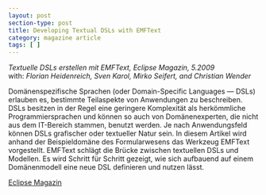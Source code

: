 ```yaml
---
layout: post
section-type: post
title: Developing Textual DSLs with EMFText
category: magazine article
tags: [ ]
---
```

_Textuelle DSLs erstellen mit EMFText, Eclipse Magazin, 5.2009_
<br/>with: _Florian Heidenreich, Sven Karol, Mirko Seifert, and Christian Wender_

Domänenspezifische Sprachen (oder Domain-Specific Languages — DSLs) erlauben es, bestimmte Teilaspekte von Anwendungen zu beschreiben. DSLs besitzen in der Regel eine geringere Komplexität als herkömmliche Programmiersprachen und können so auch von Domänenexperten, die nicht aus dem IT-Bereich stammen, benutzt werden. Je nach Anwendungsfeld können DSLs grafischer oder textueller Natur sein. In diesem Artikel wird anhand der Beispieldomäne des Formularwesens das Werkzeug EMFText vorgestellt. EMFText schlägt die Brücke zwischen textuellen DSLs und Modellen. Es wird Schritt für Schritt gezeigt, wie sich aufbauend auf einem Domänenmodell eine neue DSL definieren und nutzen lässt.

<a href="https://jaxenter.de/magazine/eclipse-magazin">Eclipse Magazin</a>
